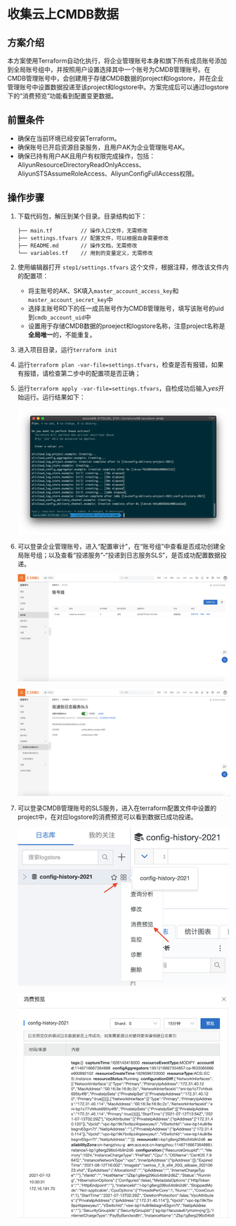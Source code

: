 # 收集云上CMDB数据

## 方案介绍

本方案使用Terraform自动化执行，将企业管理账号本身和旗下所有成员账号添加到全局账号组中，并按照用户设置选择其中一个账号为CMDB管理账号。在CMDB管理账号中，会创建用于存储CMDB数据的project和logstore，并在企业管理账号中设置数据投递至该project和logstore中。方案完成后可以通过logstore下的“消费预览”功能看到配置变更数据。

## 前置条件

- 确保在当前环境已经安装Terraform。
- 确保账号已开启资源目录服务，且用户AK为企业管理账号AK。
- 确保已持有用户AK且用户有权限完成操作，包括：AliyunResourceDirectoryReadOnlyAccess、AliyunSTSAssumeRoleAccess、AliyunConfigFullAccess权限。

## 操作步骤

1. 下载代码包，解压到某个目录。目录结构如下：

   ```
   ├── main.tf         // 操作入口文件，无需修改
   ├── settings.tfvars // 配置文件，可以根据自身需要修改
   ├── README.md       // 操作文档，无需修改
   └── variables.tf    // 用到的变量定义，无需修改
   ```

2. 使用编辑器打开 `step1/settings.tfvars` 这个文件，根据注释，修改该文件内的配置项：

   - 将主账号的AK、SK填入`master_account_access_key`和`master_account_secret_key`中
   - 选择主账号RD下的任一成员账号作为CMDB管理账号，填写该账号的uid到`cmdb_account_uid`中
   - 设置用于存储CMDB数据的proeject和logstore名称，注意project名称是**全局唯一**的，不能重复。

3. 进入项目目录，运行`terraform init`

4. 运行`terraform plan -var-file=settings.tfvars`，检查是否有报错，如果有报错，请检查第二步中的配置项是否正确；

5. 运行`terraform apply -var-file=settings.tfvars`，自检成功后输入*yes*开始运行。运行结果如下：

   ![CMDB-terraform](../img/CMDB-terraform.png)

6. 可以登录企业管理账号，进入“配置审计”，在“账号组”中查看是否成功创建全局账号组；以及查看“投递服务”-“投递到日志服务SLS”，是否成功配置数据投递。

   ![CMDB-账号组](../img/CMDB-账号组.png)

   ![CMDB-数据投递](../img/CMDB-数据投递.png)

7. 可以登录CMDB管理账号的SLS服务，进入在terraform配置文件中设置的project中，在对应logstore的消费预览可以看到数据已成功投递。

   ![CMDB-消费预览](../img/CMDB-消费预览.png)

   ![CMDB-消费预览结果](../img/CMDB-消费预览结果.png)

   